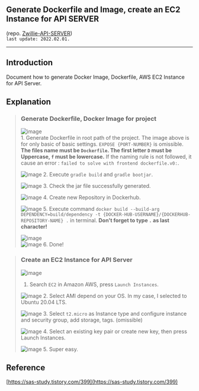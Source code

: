 ## Generate Dockerfile and Image, create an EC2 Instance for API SERVER
(repo. [Zwillie-API-SERVER](https://github.com/codepark-kr/Zwillie-API-SERVER))  
`last update: 2022.02.01.`

---
## Introduction
Document how to generate Docker Image, Dockerfile, AWS EC2 Instance for API Server.

## Explanation
> ### Generate Dockerfile, Docker Image for project
> ![image](https://user-images.githubusercontent.com/68538569/151923038-d9f59f57-fdad-4545-b91f-bd7075c4c662.png)  
> 1\. Generate Dockerfile in root path of the project. The image above is for only basic of basic settings. `EXPOSE {PORT-NUMBER}` is omissible. **The files name must be `Dockerfile`. The first letter `D` must be Uppercase, `f` must be lowercase.** If the naming rule is not followed, it cause an error : `failed to solve with frontend dockerfile.v0:`.
>
> ![image](https://user-images.githubusercontent.com/68538569/151924570-994be893-bbee-4263-a4b4-6100065976b3.png)
> 2. Execute `gradle build` and `gradle bootjar`.
>
> ![image](https://user-images.githubusercontent.com/68538569/151924966-abc5fd7f-f517-4d37-b055-c2bf46345313.png)
> 3. Check the jar file successfully generated.
>
> ![image](https://user-images.githubusercontent.com/68538569/151925252-d5b867cc-7715-495e-89eb-ce72a881afd1.png)
> 4. Create new Repository in Dockerhub.
>
> ![image](https://user-images.githubusercontent.com/68538569/151925694-a153b49e-5ca5-43d3-8fdb-9d03193e4ed6.png)
> 5. Execute command `docker build --build-arg DEPENDENCY=build/dependency -t {DOCKER-HUB-USERNAME}/{DOCKERHUB-REPOSITORY-NAME} .` in terminal. **Don't forget to type `.` as last character!**
>
> ![image](https://user-images.githubusercontent.com/68538569/151926094-85a64b77-dad1-4891-9887-afcaafb4bda0.png)  
> ![image](https://user-images.githubusercontent.com/68538569/151926224-8a164708-08e3-4e5d-81d5-022e28b666ee.png)
> 6. Done!

> ### Create an EC2 Instance for API Server
> ![image](https://user-images.githubusercontent.com/68538569/151926355-f7d2e0b8-7f6d-419a-a6e9-aae0b8e0fc0b.png)
> 1. Search `EC2` in Amazon AWS, press `Launch Instances`.
>
> ![image](https://user-images.githubusercontent.com/68538569/151926511-54e0286a-9e0c-40eb-a535-2e73437d21ce.png)
> 2. Select AMI depend on your OS. In my case, I selected to Ubuntu 20.04 LTS.
>
> ![image](https://user-images.githubusercontent.com/68538569/151926956-9dd999c9-7feb-425f-b368-19070b18620a.png)
> 3. Select `t2.micro` as Instance type and configure instance and security group, add storage, tags. (omissible)
>
> ![image](https://user-images.githubusercontent.com/68538569/151927149-3e1a559e-2c63-4194-979a-93cbf3a63a41.png)
> 4. Select an existing key pair or create new key, then press Launch Instances.
>
> ![image](https://user-images.githubusercontent.com/68538569/151927505-f97a998d-337c-4250-b091-ebf1688697c4.png)
> 5. Super easy.


## Reference
[https://sas-study.tistory.com/399](https://sas-study.tistory.com/399)
